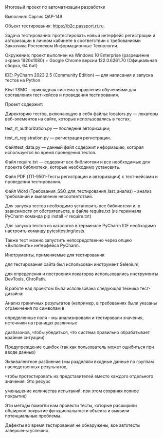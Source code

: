Итоговый проект по автоматизации разработки

Выполнил: Саргис QAP-149

Объект тестирования: https://b2c.passport.rt.ru.

Задача тестирования: протестировать новый интерфейс регистрации и авторизации в личном кабинете в соответствии с требованиями Заказчика Ростелеком Информационные Технологии.

Окружение: проект выполнен на Windows 10 Enterprise (разрешение экрана 1920х1080) + Google Chrome версии 122.0.6261.70 (Официальная сборка, 64 бит)

IDE: PyCharm 2023.2.5 (Community Edition) — для написания и запуска тестов на Python

Kiwi TSMC - прикладная система управления обучениями для составления тест-кейсов и проведения тестирования.

Проект содержит:

Директорию тестов, включающую в себя файлы:
locators.py — локаторы веб-элементов на сайте, которые использовались в тестах;

test_rt_authorization.py — последние авторизации;

test_rt_registration.py — регистрация регистрации.

Файлtest_data.py — данный файл содержит информацию, которая используется во время проведения тестов.

Файл require.txt — содержит все библиотеки и все необходимые для проекта библиотеки, которые необходимо установить.

Файл PDF (ТП-9501-Тесты регистрации и авторизации) с тест-кейсами и проведения тестирования.

Файл Word (Требования_SSO_для_тестирования_last_анализ) - анализ требований и выявление несоответствий.

Для запуска тестов необходимо установить все библиотеки и, в зависимости от обстоятельств, в файле require.txt (из теримнала PyCharm команда pip install -r require.txt)

Для запуска тестов из каталогов в терминале PyCharm IDE необходимо настроить команду pytesttesting/tests.

Также тест можно запустить непосредственно через опцию «Выполнить» интерфейса PyCharm.

Инструменты, применяемые для тестирования:

для тестирования сайта был использован инструмент Selenium;

для определения и построения локаторов использовались инструменты DevTools, ChroPath.

В работе над проектом была использована следующая техника тест-дизайна:

Анализ граничных результатов (например, в требованиях были указаны ограничения по символам в

определенные поля - мы анализировали и тестировали значения, источники на границах различных

диапазонов, чтобы убедиться, что система правильно обрабатывает крайние ситуации)

Предупреждение ошибок (так как пользователь может ошибиться при вводе данных)

Эквивалентное разбиение (мы разделяли входные данные по группам наследственных результатов,

чтобы протестировать их представителей вместо каждого отдельного значения. Это ресурс

уменьшение количества испытаний, при этом сохраняя полное покрытие)

Эти методы помогли нам провести тесты, которые расширили обширное покрытие функциональности объекта и выявили потенциальные проблемы.

Дефекты во время тестирования не обнаружены, все автотесты завершены успешно.
